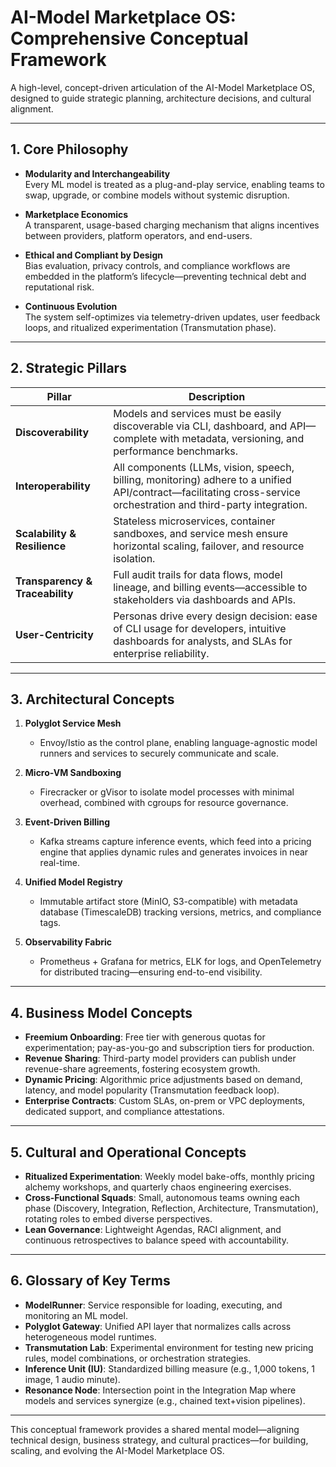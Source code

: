 # AI-Model Marketplace OS: Comprehensive Conceptual Framework

A high-level, concept-driven articulation of the AI-Model Marketplace OS, designed to guide strategic planning, architecture decisions, and cultural alignment.

---

## 1. Core Philosophy

- **Modularity and Interchangeability**  
  Every ML model is treated as a plug-and-play service, enabling teams to swap, upgrade, or combine models without systemic disruption.

- **Marketplace Economics**  
  A transparent, usage-based charging mechanism that aligns incentives between providers, platform operators, and end-users.

- **Ethical and Compliant by Design**  
  Bias evaluation, privacy controls, and compliance workflows are embedded in the platform’s lifecycle—preventing technical debt and reputational risk.

- **Continuous Evolution**  
  The system self-optimizes via telemetry-driven updates, user feedback loops, and ritualized experimentation (Transmutation phase).

---

## 2. Strategic Pillars

| Pillar                    | Description                                                                                      |
|---------------------------|--------------------------------------------------------------------------------------------------|
| **Discoverability**       | Models and services must be easily discoverable via CLI, dashboard, and API—complete with metadata, versioning, and performance benchmarks. |
| **Interoperability**      | All components (LLMs, vision, speech, billing, monitoring) adhere to a unified API/contract—facilitating cross-service orchestration and third-party integration. |
| **Scalability & Resilience** | Stateless microservices, container sandboxes, and service mesh ensure horizontal scaling, failover, and resource isolation. |
| **Transparency & Traceability** | Full audit trails for data flows, model lineage, and billing events—accessible to stakeholders via dashboards and APIs. |
| **User-Centricity**       | Personas drive every design decision: ease of CLI usage for developers, intuitive dashboards for analysts, and SLAs for enterprise reliability. |

---

## 3. Architectural Concepts

1. **Polyglot Service Mesh**  
   - Envoy/Istio as the control plane, enabling language-agnostic model runners and services to securely communicate and scale.

2. **Micro-VM Sandboxing**  
   - Firecracker or gVisor to isolate model processes with minimal overhead, combined with cgroups for resource governance.

3. **Event-Driven Billing**  
   - Kafka streams capture inference events, which feed into a pricing engine that applies dynamic rules and generates invoices in near real-time.

4. **Unified Model Registry**  
   - Immutable artifact store (MinIO, S3-compatible) with metadata database (TimescaleDB) tracking versions, metrics, and compliance tags.

5. **Observability Fabric**  
   - Prometheus + Grafana for metrics, ELK for logs, and OpenTelemetry for distributed tracing—ensuring end-to-end visibility.

---

## 4. Business Model Concepts

- **Freemium Onboarding**: Free tier with generous quotas for experimentation; pay-as-you-go and subscription tiers for production.
- **Revenue Sharing**: Third-party model providers can publish under revenue-share agreements, fostering ecosystem growth.
- **Dynamic Pricing**: Algorithmic price adjustments based on demand, latency, and model popularity (Transmutation feedback loop).
- **Enterprise Contracts**: Custom SLAs, on-prem or VPC deployments, dedicated support, and compliance attestations.

---

## 5. Cultural and Operational Concepts

- **Ritualized Experimentation**: Weekly model bake-offs, monthly pricing alchemy workshops, and quarterly chaos engineering exercises.
- **Cross-Functional Squads**: Small, autonomous teams owning each phase (Discovery, Integration, Reflection, Architecture, Transmutation), rotating roles to embed diverse perspectives.
- **Lean Governance**: Lightweight Agendas, RACI alignment, and continuous retrospectives to balance speed with accountability.

---

## 6. Glossary of Key Terms

- **ModelRunner**: Service responsible for loading, executing, and monitoring an ML model.
- **Polyglot Gateway**: Unified API layer that normalizes calls across heterogeneous model runtimes.
- **Transmutation Lab**: Experimental environment for testing new pricing rules, model combinations, or orchestration strategies.
- **Inference Unit (IU)**: Standardized billing measure (e.g., 1,000 tokens, 1 image, 1 audio minute).
- **Resonance Node**: Intersection point in the Integration Map where models and services synergize (e.g., chained text+vision pipelines).

---

This conceptual framework provides a shared mental model—aligning technical design, business strategy, and cultural practices—for building, scaling, and evolving the AI-Model Marketplace OS.

